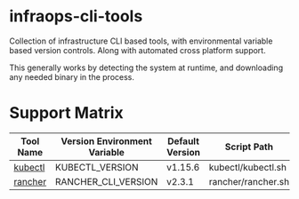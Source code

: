 # infraops-cli-tools
Collection of infrastructure CLI based tools, with environmental variable based version controls. Along with automated cross platform support.

This generally works by detecting the system at runtime, and downloading any needed binary in the process.

# Support Matrix

| Tool Name                                        | Version Environment Variable | Default Version | Script Path        |
|--------------------------------------------------|------------------------------|-----------------|--------------------|
| [kubectl](https://github.com/kubernetes/kubectl) | KUBECTL_VERSION              | v1.15.6         | kubectl/kubectl.sh |
| [rancher](https://github.com/rancher/cli)        | RANCHER_CLI_VERSION          | v2.3.1          | rancher/rancher.sh |
